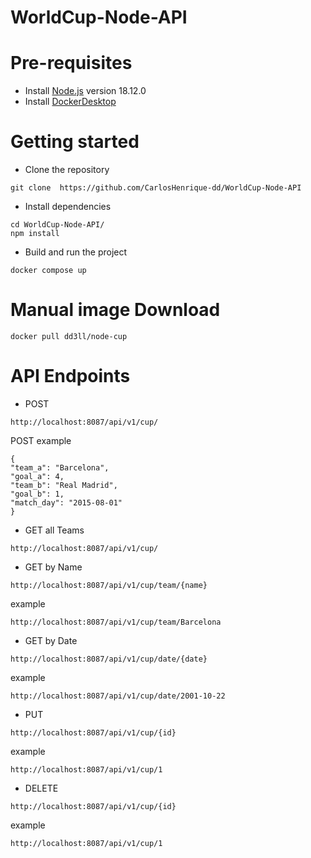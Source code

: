 # WorldCup-Node-API

# Pre-requisites
- Install [Node.js](https://nodejs.org/en/) version 18.12.0
- Install [DockerDesktop](https://www.docker.com/products/docker-desktop/)

# Getting started
- Clone the repository
```
git clone  https://github.com/CarlosHenrique-dd/WorldCup-Node-API
```
- Install dependencies
```
cd WorldCup-Node-API/
npm install
```
- Build and run the project
```
docker compose up
```
# Manual image Download
```
docker pull dd3ll/node-cup
```
# API Endpoints

- POST
```
http://localhost:8087/api/v1/cup/
```
POST example
```
{
"team_a": "Barcelona",
"goal_a": 4,
"team_b": "Real Madrid",
"goal_b": 1,
"match_day": "2015-08-01"
}
```
- GET all Teams
```
http://localhost:8087/api/v1/cup/
```
- GET by Name
```
http://localhost:8087/api/v1/cup/team/{name}
```
example
```
http://localhost:8087/api/v1/cup/team/Barcelona
```
- GET by Date
```
http://localhost:8087/api/v1/cup/date/{date}
```
example
```
http://localhost:8087/api/v1/cup/date/2001-10-22
```
- PUT 
```
http://localhost:8087/api/v1/cup/{id}
```
example
```
http://localhost:8087/api/v1/cup/1
```
- DELETE
```
http://localhost:8087/api/v1/cup/{id}
```
example
```
http://localhost:8087/api/v1/cup/1
```
